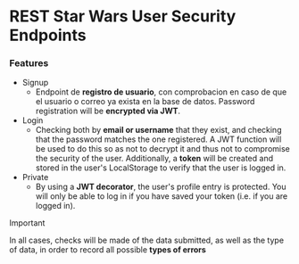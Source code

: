 # REST Star Wars User Security Endpoints


### Features
- Signup
  - Endpoint de **registro de usuario**, con comprobacion en caso de que el usuario o correo ya exista en la base de datos. Password registration will be **encrypted via JWT**.
- Login
  - Checking both by **email or username** that they exist, and checking that the password matches the one registered. A JWT function will be used to do this so as not to decrypt it and thus not to compromise the security of the user. Additionally, a **token** will be created and stored in the user's LocalStorage to verify that the user is logged in.
- Private
  - By using a **JWT decorator**, the user's profile entry is protected. You will only be able to log in if you have saved your token (i.e. if you are logged in).

>[!IMPORTANT]
> In all cases, checks will be made of the data submitted, as well as the type of data, in order to record all possible **types of errors**
